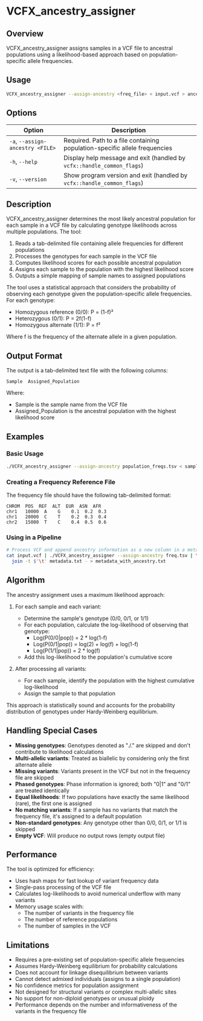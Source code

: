 # VCFX_ancestry_assigner

## Overview

VCFX_ancestry_assigner assigns samples in a VCF file to ancestral populations using a likelihood-based approach based on population-specific allele frequencies.

## Usage

```bash
VCFX_ancestry_assigner --assign-ancestry <freq_file> < input.vcf > ancestry_results.txt
```

## Options

| Option | Description |
|--------|-------------|
| `-a`, `--assign-ancestry <FILE>` | Required. Path to a file containing population-specific allele frequencies |
| `-h`, `--help` | Display help message and exit (handled by `vcfx::handle_common_flags`) |
| `-v`, `--version` | Show program version and exit (handled by `vcfx::handle_common_flags`) |

## Description

VCFX_ancestry_assigner determines the most likely ancestral population for each sample in a VCF file by calculating genotype likelihoods across multiple populations. The tool:

1. Reads a tab-delimited file containing allele frequencies for different populations
2. Processes the genotypes for each sample in the VCF file
3. Computes likelihood scores for each possible ancestral population
4. Assigns each sample to the population with the highest likelihood score
5. Outputs a simple mapping of sample names to assigned populations

The tool uses a statistical approach that considers the probability of observing each genotype given the population-specific allele frequencies. For each genotype:
- Homozygous reference (0/0): P = (1-f)²
- Heterozygous (0/1): P = 2f(1-f) 
- Homozygous alternate (1/1): P = f²

Where f is the frequency of the alternate allele in a given population.

## Output Format

The output is a tab-delimited text file with the following columns:

```
Sample  Assigned_Population
```

Where:
- Sample is the sample name from the VCF file
- Assigned_Population is the ancestral population with the highest likelihood score

## Examples

### Basic Usage

```bash
./VCFX_ancestry_assigner --assign-ancestry population_freqs.tsv < samples.vcf > ancestry_assignments.txt
```

### Creating a Frequency Reference File

The frequency file should have the following tab-delimited format:
```
CHROM  POS  REF  ALT  EUR  ASN  AFR
chr1   10000  A    G    0.1  0.2  0.3
chr1   20000  C    T    0.2  0.3  0.4
chr2   15000  T    C    0.4  0.5  0.6
```

### Using in a Pipeline

```bash
# Process VCF and append ancestry information as a new column in a metadata file
cat input.vcf | ./VCFX_ancestry_assigner --assign-ancestry freq.tsv | \
  join -t $'\t' metadata.txt - > metadata_with_ancestry.txt
```

## Algorithm

The ancestry assignment uses a maximum likelihood approach:

1. For each sample and each variant:
   - Determine the sample's genotype (0/0, 0/1, or 1/1)
   - For each population, calculate the log-likelihood of observing that genotype:
     - Log(P(0/0|pop)) = 2 * log(1-f)
     - Log(P(0/1|pop)) = log(2) + log(f) + log(1-f)
     - Log(P(1/1|pop)) = 2 * log(f)
   - Add this log-likelihood to the population's cumulative score

2. After processing all variants:
   - For each sample, identify the population with the highest cumulative log-likelihood
   - Assign the sample to that population

This approach is statistically sound and accounts for the probability distribution of genotypes under Hardy-Weinberg equilibrium.

## Handling Special Cases

- **Missing genotypes**: Genotypes denoted as "./." are skipped and don't contribute to likelihood calculations
- **Multi-allelic variants**: Treated as biallelic by considering only the first alternate allele
- **Missing variants**: Variants present in the VCF but not in the frequency file are skipped
- **Phased genotypes**: Phase information is ignored; both "0|1" and "0/1" are treated identically
- **Equal likelihoods**: If two populations have exactly the same likelihood (rare), the first one is assigned
- **No matching variants**: If a sample has no variants that match the frequency file, it's assigned to a default population
- **Non-standard genotypes**: Any genotype other than 0/0, 0/1, or 1/1 is skipped
- **Empty VCF**: Will produce no output rows (empty output file)

## Performance

The tool is optimized for efficiency:
- Uses hash maps for fast lookup of variant frequency data
- Single-pass processing of the VCF file
- Calculates log-likelihoods to avoid numerical underflow with many variants
- Memory usage scales with:
  - The number of variants in the frequency file
  - The number of reference populations
  - The number of samples in the VCF

## Limitations

- Requires a pre-existing set of population-specific allele frequencies
- Assumes Hardy-Weinberg equilibrium for probability calculations
- Does not account for linkage disequilibrium between variants
- Cannot detect admixed individuals (assigns to a single population)
- No confidence metrics for population assignment
- Not designed for structural variants or complex multi-allelic sites
- No support for non-diploid genotypes or unusual ploidy
- Performance depends on the number and informativeness of the variants in the frequency file 